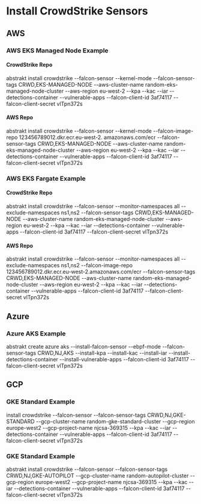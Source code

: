 # Install CrowdStrike Sensors

## AWS

### AWS EKS Managed Node Example

#### CrowdStrike Repo

abstrakt install crowdstrike --falcon-sensor --kernel-mode --falcon-sensor-tags CRWD,EKS-MANAGED-NODE 
--aws-cluster-name random-eks-managed-node-cluster  --aws-region eu-west-2 --kpa --kac --iar --detections-container 
--vulnerable-apps --falcon-client-id  3af74117 --falcon-client-secret vlTpn372s

#### AWS Repo

abstrakt install crowdstrike --falcon-sensor --kernel-mode --falcon-image-repo 123456789012.dkr.ecr.eu-west-2.
amazonaws.com/ecr --falcon-sensor-tags CRWD,EKS-MANAGED-NODE --aws-cluster-name random-eks-managed-node-cluster 
--aws-region eu-west-2 --kpa --kac --iar --detections-container --vulnerable-apps --falcon-client-id 
3af74117 --falcon-client-secret vlTpn372s

### AWS EKS Fargate Example

#### CrowdStrike Repo

abstrakt install crowdstrike --falcon-sensor --monitor-namespaces all --exclude-namespaces ns1,ns2 
--falcon-sensor-tags CRWD,EKS-MANAGED-NODE  --aws-cluster-name random-eks-managed-node-cluster 
--aws-region eu-west-2 --kpa --kac --iar --detections-container --vulnerable-apps --falcon-client-id 3af74117 
--falcon-client-secret vlTpn372s

#### AWS Repo

abstrakt install crowdstrike --falcon-sensor --monitor-namespaces all --exclude-namespaces ns1,ns2 
--falcon-image-repo 123456789012.dkr.ecr.eu-west-2.amazonaws.com/ecr --falcon-sensor-tags CRWD,EKS-MANAGED-NODE 
--aws-cluster-name random-eks-managed-node-cluster --aws-region eu-west-2 --kpa --kac --iar --detections-container 
--vulnerable-apps --falcon-client-id 3af74117 --falcon-client-secret vlTpn372s

## Azure

### Azure AKS Example

abstrakt create azure aks --install-falcon-sensor --ebpf-mode --falcon-sensor-tags CRWD,NJ,AKS --install-kpa 
--install-kac --install-iar --install-detections-container --install-vulnerable-apps --falcon-client-id 
3af74117 --falcon-client-secret vlTpn372s

## GCP

### GKE Standard Example

install crowdstrike --falcon-sensor --falcon-sensor-tags CRWD,NJ,GKE-STANDARD --gcp-cluster-name 
random-gke-standard-cluster --gcp-region europe-west2 --gcp-project-name njcsa-369315 --kpa --kac --iar 
--detections-container --vulnerable-apps --falcon-client-id 3af74117 --falcon-client-secret vlTpn372s

### GKE Standard Example

abstrakt install crowdstrike --falcon-sensor --falcon-sensor-tags CRWD,NJ,GKE-AUTOPILOT --gcp-cluster-name 
random-autopilot-cluster --gcp-region europe-west2 --gcp-project-name njcsa-369315 --kpa --kac --iar 
--detections-container --vulnerable-apps --falcon-client-id 3af74117 --falcon-client-secret vlTpn372s
